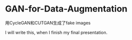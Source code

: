 # GAN-for-Data-Augmentation
用CycleGAN和CUTGAN生成了fake images

I will write this, when I finish my final presentation.
